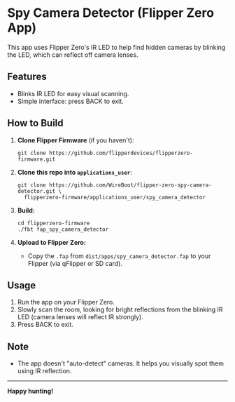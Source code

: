 # Spy Camera Detector (Flipper Zero App)

This app uses Flipper Zero's IR LED to help find hidden cameras by blinking the LED, which can reflect off camera lenses.

## Features

- Blinks IR LED for easy visual scanning.
- Simple interface: press BACK to exit.

## How to Build

1. **Clone Flipper Firmware** (if you haven't):
   ```
   git clone https://github.com/flipperdevices/flipperzero-firmware.git
   ```

2. **Clone this repo into `applications_user`**:
   ```
   git clone https://github.com/WireBoot/flipper-zero-spy-camera-detector.git \
     flipperzero-firmware/applications_user/spy_camera_detector
   ```

3. **Build:**
   ```
   cd flipperzero-firmware
   ./fbt fap_spy_camera_detector
   ```

4. **Upload to Flipper Zero:**
   - Copy the `.fap` from `dist/apps/spy_camera_detector.fap` to your Flipper (via qFlipper or SD card).

## Usage

1. Run the app on your Flipper Zero.
2. Slowly scan the room, looking for bright reflections from the blinking IR LED (camera lenses will reflect IR strongly).
3. Press BACK to exit.

## Note

- The app doesn't "auto-detect" cameras. It helps you visually spot them using IR reflection.

---

**Happy hunting!**
